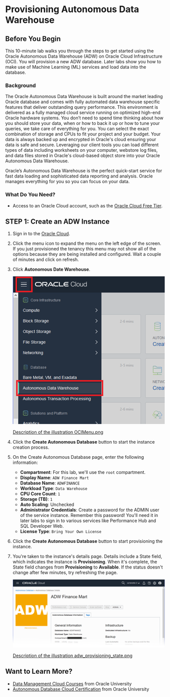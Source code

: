 # Provisioning Autonomous Data Warehouse #

## Before You Begin ##
This 10-minute lab walks you through the steps to get started using the Oracle Autonomous Data Warehouse (ADW) on Oracle Cloud Infrastructure (OCI). You will provision a new ADW database. Later labs show you how to make use of Machine Learning (ML) services and load data into the database.

### Background ###
The Oracle Autonomous Data Warehouse is built around the market leading Oracle database and comes with fully automated data warehouse specific features that deliver outstanding query performance. This environment is delivered as a fully managed cloud service running on optimized high-end Oracle hardware systems. You don’t need to spend time thinking about how you should store your data, when or how to back it up or how to tune your queries, we take care of everything for you. You can select the exact combination of storage and CPUs to fit your project and your budget. Your data is always backed up and encrypted in Oracle's cloud ensuring your data is safe and secure. Leveraging our client tools you can load different types of data including worksheets on your computer, webstore log files, and data files stored in Oracle's cloud-based object store into your Oracle Autonomous Data Warehouse.

Oracle’s Autonomous Data Warehouse is the perfect quick-start service for fast data loading and sophisticated data reporting and analysis. Oracle manages everything for you so you can focus on your data.

### What Do You Need? ###
* Access to an Oracle Cloud account, such as the [Oracle Cloud Free Tier](https://oracle.com/oow19freetier).


## STEP 1: Create an ADW Instance ##
1. Sign in to the [Oracle Cloud](https://cloud.oracle.com/home).
2. Click the menu icon to expand the menu on the left edge of the screen. If you just provisioned the tenancy this menu may not show all of the options because they are being installed and configured. Wait a couple of minutes and click on refresh.
3. Click **Autonomous Date Warehouse**.

    ![](img/OCIMenu.png " ")

    [Description of the illustration OCIMenu.png](files/OCIMenu.txt)

4. Click the **Create Autonomous Database** button to start the instance creation process.
5. On the Create Autonomous Database page, enter the following information:
     * **Compartment**: For this lab, we'll use the `root` compartment.
     * **Display Name**: `ADW Finance Mart`
     * **Database Name**: `ADWFINANCE`
     * **Workload Type**: `Data Warehouse`
     * **CPU Core Count**: `1`
     * **Storage (TB)**:  `1`
     * **Auto Scaling**: Unchecked
     * **Administrator Credentials**: Create a password for the ADMIN user of the service instance. Remember this password! You'll need it in later labs to sign in to various services like Performance Hub and SQL Developer Web.
     * **License Type**: `Bring Your Own License`
6. Click the **Create Autonomous Database** button to start provisioning the instance. 
7. You're taken to the instance's details page. Details include a State field, which indicates the instance is **Provisioning**. When it's complete, the State field changes from **Provisioning** to **Available**. If the status doesn't change after few minutes, try refreshing the page.

    ![](img/adw_provisioning_state.png " ")

    [Description of the illustration adw_provisioning_state.png](files/adw_provisioning_state.txt)


## Want to Learn More? ##
* [Data Management Cloud Courses](https://learn.oracle.com/pls/web_prod-plq-dad/dl4_pages.getpage?page=dl4homepage&get_params=offering:35573#filtersGroup1=&filtersGroup2=.f667&filtersGroup3=&filtersGroup4=&filtersGroup5=&filtersSearch=) from Oracle University 
* [Autonomous Database Cloud Certification](https://education.oracle.com/en/data-management/autonomous-database/product_817?certPage=true) from Oracle University


